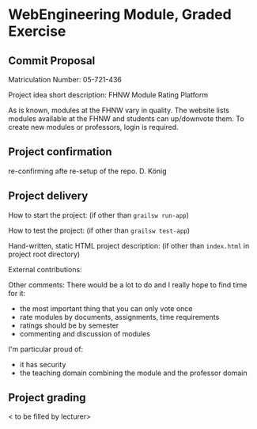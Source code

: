 # WebEngineering Module, Graded Exercise

## Commit Proposal

Matriculation Number: 05-721-436

Project idea short description: FHNW Module Rating Platform

As is known, modules at the FHNW vary in quality. The website lists modules available
at the FHNW and students can up/downvote them.
To create new modules or professors, login is required.


## Project confirmation

re-confirming afte re-setup of the repo. D. König


## Project delivery <to be filled by student>

How to start the project: (if other than `grailsw run-app`)

How to test the project:  (if other than `grailsw test-app`)

Hand-written, static HTML 
project description:      (if other than `index.html` in project root directory)

External contributions:

Other comments: 
There would be a lot to do and I really hope to find time for it:
- the most important thing that you can only vote once
- rate modules by documents, assignments, time requirements
- ratings should be by semester
- commenting and discussion of modules

I'm particular proud of:
- it has security
- the teaching domain combining the module and the professor domain


## Project grading 

< to be filled by lecturer>
